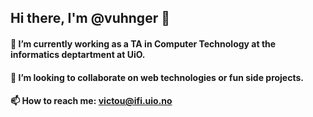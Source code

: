## Hi there, I'm @vuhnger 👋

#### 🔭 I’m currently working as a TA in Computer Technology at the informatics deptartment at UiO.
#### 👯 I’m looking to collaborate on web technologies or fun side projects.
#### 📫 How to reach me: victou@ifi.uio.no
